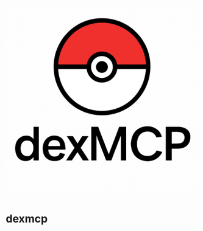 <p align='center'>
    <img src='https://raw.githubusercontent.com/RajeevAtla/dexMCP/main/logo.png'/>
</p>

# dexmcp